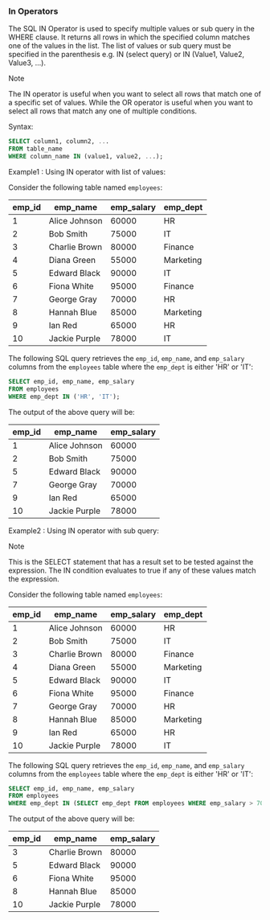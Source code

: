 ### In Operators

The SQL IN Operator is used to specify multiple values or sub query in the WHERE clause. It returns all rows in which the specified column matches one of the values in the list. The list of values or sub query must be specified in the parenthesis e.g. IN (select query) or IN (Value1, Value2, Value3, ...).

> [!NOTE]  
> The IN operator is useful when you want to select all rows that match one of a specific set of values. While the OR operator is useful when you want to select all rows that match any one of multiple conditions.

Syntax:
```sql
SELECT column1, column2, ...
FROM table_name
WHERE column_name IN (value1, value2, ...);
```

Example1 : Using IN operator with list of values:

Consider the following table named `employees`:

| emp_id | emp_name      | emp_salary | emp_dept  |
|--------|---------------|------------|-----------|
| 1      | Alice Johnson | 60000      | HR        |
| 2      | Bob Smith     | 75000      | IT        |
| 3      | Charlie Brown | 80000      | Finance   |
| 4      | Diana Green   | 55000      | Marketing |
| 5      | Edward Black  | 90000      | IT        |
| 6      | Fiona White   | 95000      | Finance   |
| 7      | George Gray   | 70000      | HR        |
| 8      | Hannah Blue   | 85000      | Marketing |
| 9      | Ian Red       | 65000      | HR        |
| 10     | Jackie Purple | 78000      | IT        |

The following SQL query retrieves the `emp_id`, `emp_name`, and `emp_salary` columns from the `employees` table where the `emp_dept` is either 'HR' or 'IT':

```sql
SELECT emp_id, emp_name, emp_salary
FROM employees
WHERE emp_dept IN ('HR', 'IT');
```
    
The output of the above query will be:

| emp_id | emp_name      | emp_salary |
|--------|---------------|------------|
| 1      | Alice Johnson | 60000      |
| 2      | Bob Smith     | 75000      |
| 5      | Edward Black  | 90000      |
| 7      | George Gray   | 70000      |
| 9      | Ian Red       | 65000      |
| 10     | Jackie Purple | 78000      |

Example2 : Using IN operator with sub query:

> [!NOTE]  
> This is the SELECT statement that has a result set to be tested against the expression. The IN condition evaluates to true if any of these values match the expression.



Consider the following table named `employees`:


| emp_id | emp_name      | emp_salary | emp_dept  |
|--------|---------------|------------|-----------|
| 1      | Alice Johnson | 60000      | HR        |
| 2      | Bob Smith     | 75000      | IT        |
| 3      | Charlie Brown | 80000      | Finance   |
| 4      | Diana Green   | 55000      | Marketing |
| 5      | Edward Black  | 90000      | IT        |
| 6      | Fiona White   | 95000      | Finance   |
| 7      | George Gray   | 70000      | HR        |
| 8      | Hannah Blue   | 85000      | Marketing |
| 9      | Ian Red       | 65000      | HR        |
| 10     | Jackie Purple | 78000      | IT        |

The following SQL query retrieves the `emp_id`, `emp_name`, and `emp_salary` columns from the `employees` table where the `emp_dept` is either 'HR' or 'IT':

```sql
SELECT emp_id, emp_name, emp_salary
FROM employees
WHERE emp_dept IN (SELECT emp_dept FROM employees WHERE emp_salary > 70000);
```

The output of the above query will be:

| emp_id | emp_name      | emp_salary |
|--------|---------------|------------|
| 3      | Charlie Brown | 80000      |
| 5      | Edward Black  | 90000      |
| 6      | Fiona White   | 95000      |
| 8      | Hannah Blue   | 85000      |
| 10     | Jackie Purple | 78000      |

